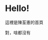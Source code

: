 <html>
    <body>
        <h1>Hello!</h1>
        <p>這裡是陳荃憲的首頁</p>
        <p>對，啥都沒有</p>
    </body>
</html>
